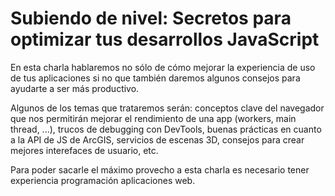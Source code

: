 # Subiendo de nivel: Secretos para optimizar tus desarrollos JavaScript

En esta charla hablaremos no sólo de cómo mejorar la experiencia de uso de tus aplicaciones si no que también daremos algunos consejos para ayudarte a ser más productivo. 

Algunos de los temas que trataremos serán: conceptos clave del navegador que nos permitirán mejorar el rendimiento de una app (workers, main thread, ...), trucos de debugging con DevTools, buenas prácticas en cuanto a la API de JS de ArcGIS, servicios de escenas 3D, consejos para crear mejores interefaces de usuario, etc.

Para poder sacarle el máximo provecho a esta charla es necesario tener experiencia programación aplicaciones web.
